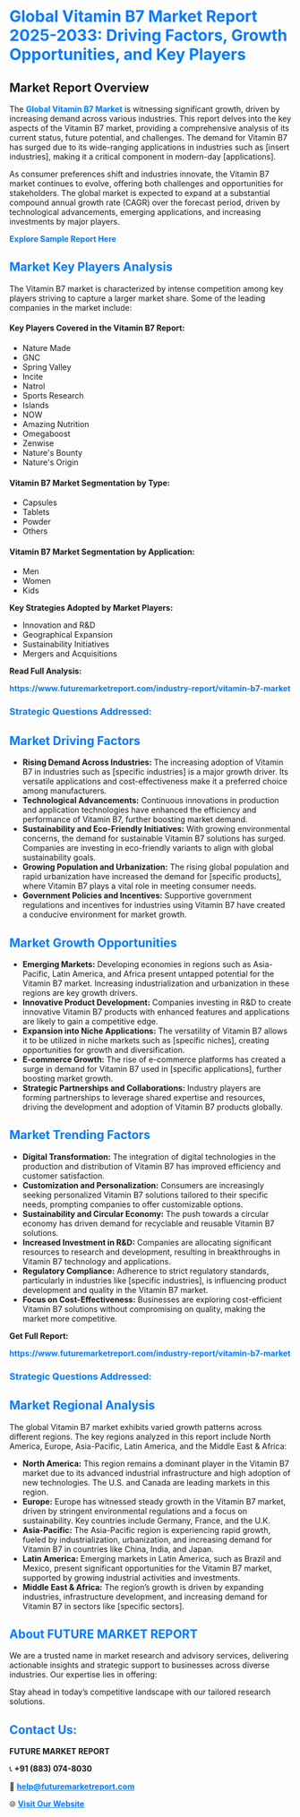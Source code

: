 <h1 style="color: #007BFF;">Global Vitamin B7 Market Report 2025-2033: Driving Factors, Growth Opportunities, and Key Players</h1>

<section id="overview">
<h2>Market Report Overview</h2>
<p>The <a href="https://www.futuremarketreport.com/industry-report/vitamin-b7-market" style="color: #007BFF; text-decoration: none;"><strong>Global Vitamin B7 Market</strong></a> is witnessing significant growth, driven by increasing demand across various industries. This report delves into the key aspects of the Vitamin B7 market, providing a comprehensive analysis of its current status, future potential, and challenges. The demand for Vitamin B7 has surged due to its wide-ranging applications in industries such as [insert industries], making it a critical component in modern-day [applications].</p>
<p>As consumer preferences shift and industries innovate, the Vitamin B7 market continues to evolve, offering both challenges and opportunities for stakeholders. The global market is expected to expand at a substantial compound annual growth rate (CAGR) over the forecast period, driven by technological advancements, emerging applications, and increasing investments by major players.</p>
</section>

<section id="overview">
<p><a href="https://www.futuremarketreport.com/request-sample/reportId=85312" style="color: #007BFF; text-decoration: none;"><strong>Explore Sample Report Here</strong></a></p>
</section>

<section id="key-players">
<h2 style="color: #007BFF;">Market Key Players Analysis</h2>
<p>The Vitamin B7 market is characterized by intense competition among key players striving to capture a larger market share. Some of the leading companies in the market include:</p>
<h4>Key Players Covered in the Vitamin B7 Report:</h4>
<ul><li>Nature Made</li><li>GNC</li><li>Spring Valley</li><li>Incite</li><li>Natrol</li><li>Sports Research</li><li>Islands</li><li>NOW</li><li>Amazing Nutrition</li><li>Omegaboost</li><li>Zenwise</li><li>Nature&#039;s Bounty</li><li>Nature&#039;s Origin</li></ul>
<h4>Vitamin B7 Market Segmentation by Type:</h4>
<ul><li>Capsules</li><li>Tablets</li><li>Powder</li><li>Others</li></ul>

<h4>Vitamin B7 Market Segmentation by Application:</h4>
<ul><li>Men</li><li>Women</li><li>Kids</li></ul>
<p><strong>Key Strategies Adopted by Market Players:</strong></p>
<ul>
<li>Innovation and R&D</li>
<li>Geographical Expansion</li>
<li>Sustainability Initiatives</li>
<li>Mergers and Acquisitions</li>
</ul>
</section>

<section>
<p><strong>Read Full Analysis: </strong></p><a href="https://www.futuremarketreport.com/industry-report/vitamin-b7-market" style="color: #007BFF; text-decoration: none;"><strong>https://www.futuremarketreport.com/industry-report/vitamin-b7-market</strong></a>
<h3 style="color: #007BFF;">Strategic Questions Addressed:</h3>
</section>

<section id="driving-factors">
<h2 style="color: #007BFF;">Market Driving Factors</h2>
<ul>
<li><strong>Rising Demand Across Industries:</strong> The increasing adoption of Vitamin B7 in industries such as [specific industries] is a major growth driver. Its versatile applications and cost-effectiveness make it a preferred choice among manufacturers.</li>
<li><strong>Technological Advancements:</strong> Continuous innovations in production and application technologies have enhanced the efficiency and performance of Vitamin B7, further boosting market demand.</li>
<li><strong>Sustainability and Eco-Friendly Initiatives:</strong> With growing environmental concerns, the demand for sustainable Vitamin B7 solutions has surged. Companies are investing in eco-friendly variants to align with global sustainability goals.</li>
<li><strong>Growing Population and Urbanization:</strong> The rising global population and rapid urbanization have increased the demand for [specific products], where Vitamin B7 plays a vital role in meeting consumer needs.</li>
<li><strong>Government Policies and Incentives:</strong> Supportive government regulations and incentives for industries using Vitamin B7 have created a conducive environment for market growth.</li>
</ul>
</section>

<section id="growth-opportunities">
<h2 style="color: #007BFF;">Market Growth Opportunities</h2>
<ul>
<li><strong>Emerging Markets:</strong> Developing economies in regions such as Asia-Pacific, Latin America, and Africa present untapped potential for the Vitamin B7 market. Increasing industrialization and urbanization in these regions are key growth drivers.</li>
<li><strong>Innovative Product Development:</strong> Companies investing in R&D to create innovative Vitamin B7 products with enhanced features and applications are likely to gain a competitive edge.</li>
<li><strong>Expansion into Niche Applications:</strong> The versatility of Vitamin B7 allows it to be utilized in niche markets such as [specific niches], creating opportunities for growth and diversification.</li>
<li><strong>E-commerce Growth:</strong> The rise of e-commerce platforms has created a surge in demand for Vitamin B7 used in [specific applications], further boosting market growth.</li>
<li><strong>Strategic Partnerships and Collaborations:</strong> Industry players are forming partnerships to leverage shared expertise and resources, driving the development and adoption of Vitamin B7 products globally.</li>
</ul>
</section>

<section id="trending-factors">
<h2 style="color: #007BFF;">Market Trending Factors</h2>
<ul>
<li><strong>Digital Transformation:</strong> The integration of digital technologies in the production and distribution of Vitamin B7 has improved efficiency and customer satisfaction.</li>
<li><strong>Customization and Personalization:</strong> Consumers are increasingly seeking personalized Vitamin B7 solutions tailored to their specific needs, prompting companies to offer customizable options.</li>
<li><strong>Sustainability and Circular Economy:</strong> The push towards a circular economy has driven demand for recyclable and reusable Vitamin B7 solutions.</li>
<li><strong>Increased Investment in R&D:</strong> Companies are allocating significant resources to research and development, resulting in breakthroughs in Vitamin B7 technology and applications.</li>
<li><strong>Regulatory Compliance:</strong> Adherence to strict regulatory standards, particularly in industries like [specific industries], is influencing product development and quality in the Vitamin B7 market.</li>
<li><strong>Focus on Cost-Effectiveness:</strong> Businesses are exploring cost-efficient Vitamin B7 solutions without compromising on quality, making the market more competitive.</li>
</ul>
</section>

<section>
<p><strong>Get Full Report: </strong></p><a href="https://www.futuremarketreport.com/industry-report/vitamin-b7-market" style="color: #007BFF; text-decoration: none;"><strong>https://www.futuremarketreport.com/industry-report/vitamin-b7-market</strong></a>
<h3 style="color: #007BFF;">Strategic Questions Addressed:</h3>
</section>


<section id="regional-analysis">
<h2 style="color: #007BFF;">Market Regional Analysis</h2>
<p>The global Vitamin B7 market exhibits varied growth patterns across different regions. The key regions analyzed in this report include North America, Europe, Asia-Pacific, Latin America, and the Middle East & Africa:</p>
<ul>
<li><strong>North America:</strong> This region remains a dominant player in the Vitamin B7 market due to its advanced industrial infrastructure and high adoption of new technologies. The U.S. and Canada are leading markets in this region.</li>
<li><strong>Europe:</strong> Europe has witnessed steady growth in the Vitamin B7 market, driven by stringent environmental regulations and a focus on sustainability. Key countries include Germany, France, and the U.K.</li>
<li><strong>Asia-Pacific:</strong> The Asia-Pacific region is experiencing rapid growth, fueled by industrialization, urbanization, and increasing demand for Vitamin B7 in countries like China, India, and Japan.</li>
<li><strong>Latin America:</strong> Emerging markets in Latin America, such as Brazil and Mexico, present significant opportunities for the Vitamin B7 market, supported by growing industrial activities and investments.</li>
<li><strong>Middle East & Africa:</strong> The region’s growth is driven by expanding industries, infrastructure development, and increasing demand for Vitamin B7 in sectors like [specific sectors].</li>
</ul>
</section>

<footer>
<h2 style="color: #007BFF;">About FUTURE MARKET REPORT</h2>
<p>We are a trusted name in market research and advisory services, delivering actionable insights and strategic support to businesses across diverse industries. Our expertise lies in offering:</p>

<p>Stay ahead in today’s competitive landscape with our tailored research solutions.</p>

<h2 style="color: #007BFF;">Contact Us:</h2>
<p><strong>FUTURE MARKET REPORT</strong></p>
<p>📞 <strong>+91 (883) 074-8030</strong></p>
<p>📧 <strong><a href="mailto:help@futuremarketreport.com" style="color: #007BFF;">help@futuremarketreport.com</a></strong></p>
<p>🌐 <strong><a href="https://www.futuremarketreport.com/" style="color: #007BFF;">Visit Our Website</a></strong></p>
</footer>